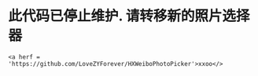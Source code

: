 # 此代码已停止维护. 请转移新的照片选择器

    <a herf = 'https://github.com/LoveZYForever/HXWeiboPhotoPicker'>xxoo</>

